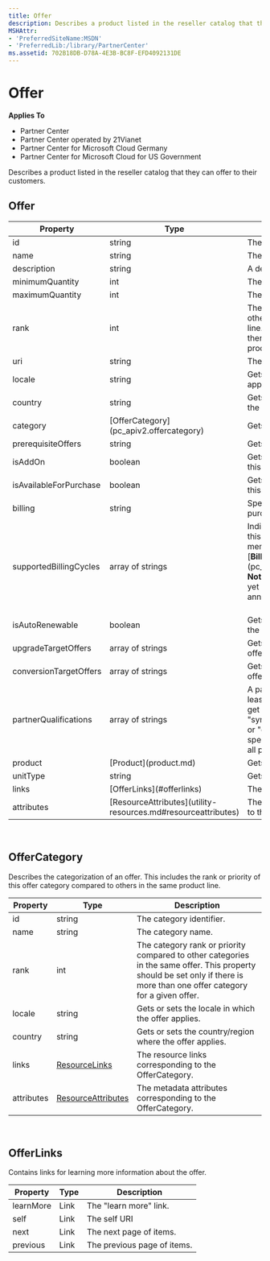 ```yaml
---
title: Offer
description: Describes a product listed in the reseller catalog that they can offer to their customers.
MSHAttr:
- 'PreferredSiteName:MSDN'
- 'PreferredLib:/library/PartnerCenter'
ms.assetid: 702B18DB-D78A-4E3B-BC8F-EFD4092131DE
---
```


# Offer


**Applies To**

-   Partner Center
-   Partner Center operated by 21Vianet
-   Partner Center for Microsoft Cloud Germany
-   Partner Center for Microsoft Cloud for US Government

Describes a product listed in the reseller catalog that they can offer to their customers.

## <span id="Offer"></span><span id="offer"></span><span id="OFFER"></span>Offer


<table>
<colgroup>
<col width="33%" />
<col width="33%" />
<col width="33%" />
</colgroup>
<thead>
<tr class="header">
<th>Property</th>
<th>Type</th>
<th>Description</th>
</tr>
</thead>
<tbody>
<tr class="odd">
<td>id</td>
<td>string</td>
<td>The offer identifier.</td>
</tr>
<tr class="even">
<td>name</td>
<td>string</td>
<td>The offer name.</td>
</tr>
<tr class="odd">
<td>description</td>
<td>string</td>
<td>A description of the offer.</td>
</tr>
<tr class="even">
<td>minimumQuantity</td>
<td>int</td>
<td>The minimum quantity available.</td>
</tr>
<tr class="odd">
<td>maximumQuantity</td>
<td>int</td>
<td>The maximum quantity available.</td>
</tr>
<tr class="even">
<td>rank</td>
<td>int</td>
<td>The offer rank or priority compared to other categories in the same product line. This property should be set only if there is more than one offer for a given product line.</td>
</tr>
<tr class="odd">
<td>uri</td>
<td>string</td>
<td>The offer URI.</td>
</tr>
<tr class="even">
<td>locale</td>
<td>string</td>
<td>Gets or sets the locale in which the offer applies.</td>
</tr>
<tr class="odd">
<td>country</td>
<td>string</td>
<td>Gets or sets the country/region where the offer applies.</td>
</tr>
<tr class="even">
<td>category</td>
<td>[OfferCategory](pc_apiv2.offercategory)</td>
<td>Gets or sets the category.</td>
</tr>
<tr class="odd">
<td>prerequisiteOffers</td>
<td>string</td>
<td>Gets or sets the prerequisite offers.</td>
</tr>
<tr class="even">
<td>isAddOn</td>
<td>boolean</td>
<td>Gets or sets a value indicating whether this instance is addon.</td>
</tr>
<tr class="odd">
<td>isAvailableForPurchase</td>
<td>boolean</td>
<td>Gets or sets a value indicating whether this instance is available for purchase.</td>
</tr>
<tr class="even">
<td>billing</td>
<td>string</td>
<td>Specifies the billing type for the line item purchase: &quot;none&quot;, &quot;usage&quot;, or &quot;license&quot;.</td>
</tr>
<tr class="odd">
<td>supportedBillingCycles</td>
<td>array of strings</td>
<td>Indicates the billing cycles supported for this offer. Supported values are the member names found in [<strong>BillingCycleType</strong>](pc_sdk_models_offers.billingcycletype).
<div class="alert">
<strong>Note</strong>  The annual billing feature is not yet generally available. Support for annual billing is coming soon.
</div>
<div>
 
</div></td>
</tr>
<tr class="even">
<td>isAutoRenewable</td>
<td>boolean</td>
<td>Gets or sets a value indicating whether the offer renews automatically.</td>
</tr>
<tr class="odd">
<td>upgradeTargetOffers</td>
<td>array of strings</td>
<td>Gets or sets the list of offers that this offer can be upgraded to.</td>
</tr>
<tr class="even">
<td>conversionTargetOffers</td>
<td>array of strings</td>
<td>Gets or sets the list of offers that this offer can be converted to.</td>
</tr>
<tr class="odd">
<td>partnerQualifications</td>
<td>array of strings</td>
<td>A partner must be qualified to sell at least one of the specified offer types to get the specific offer, such as &quot;none&quot;, &quot;syndication&quot;, &quot;education&quot;, &quot;nonprofit&quot;, or &quot;government&quot;. If no qualifications are specified, then the offer is available to all partners.</td>
</tr>
<tr class="even">
<td>product</td>
<td>[Product](product.md)</td>
<td>Gets or sets the product.</td>
</tr>
<tr class="odd">
<td>unitType</td>
<td>string</td>
<td>Gets or sets the type of the unit.</td>
</tr>
<tr class="even">
<td>links</td>
<td>[OfferLinks](#offerlinks)</td>
<td>The offer's &quot;lean more&quot; link.</td>
</tr>
<tr class="odd">
<td>attributes</td>
<td>[ResourceAttributes](utility-resources.md#resourceattributes)</td>
<td>The metadata attributes corresponding to the offer.</td>
</tr>
</tbody>
</table>

 

## <span id="OfferCategory"></span><span id="offercategory"></span><span id="OFFERCATEGORY"></span>OfferCategory


Describes the categorization of an offer. This includes the rank or priority of this offer category compared to others in the same product line.

| Property   | Type                                                           | Description                                                                                                                                                                |
|------------|----------------------------------------------------------------|----------------------------------------------------------------------------------------------------------------------------------------------------------------------------|
| id         | string                                                         | The category identifier.                                                                                                                                                   |
| name       | string                                                         | The category name.                                                                                                                                                         |
| rank       | int                                                            | The category rank or priority compared to other categories in the same offer. This property should be set only if there is more than one offer category for a given offer. |
| locale     | string                                                         | Gets or sets the locale in which the offer applies.                                                                                                                        |
| country    | string                                                         | Gets or sets the country/region where the offer applies.                                                                                                                   |
| links      | [ResourceLinks](utility-resources.md#resourcelinks)           | The resource links corresponding to the OfferCategory.                                                                                                                     |
| attributes | [ResourceAttributes](utility-resources.md#resourceattributes) | The metadata attributes corresponding to the OfferCategory.                                                                                                                |

 

## <span id="OfferLinks"></span><span id="offerlinks"></span><span id="OFFERLINKS"></span>OfferLinks


Contains links for learning more information about the offer.

| Property  | Type | Description                 |
|-----------|------|-----------------------------|
| learnMore | Link | The "learn more" link.      |
| self      | Link | The self URI                |
| next      | Link | The next page of items.     |
| previous  | Link | The previous page of items. |

 

 

 




